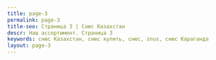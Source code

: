 ```yaml
---
title: page-3
permalink: page-3
title-seo: Страница 3 | Снюс Казахстан
descr: Наш ассортимент. Страница 3
keywords: снюс Казахстан, снюс купить, снюс, snus, снюс Караганда
layout: page-3
---
```


